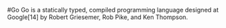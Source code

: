 #Go
Go is a statically typed, compiled programming language designed at Google[14] by Robert Griesemer, Rob Pike, and Ken Thompson.
      
      